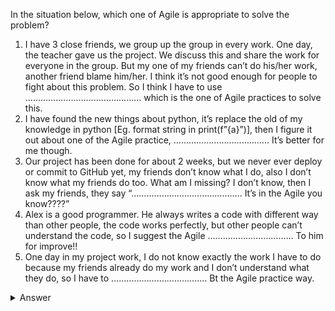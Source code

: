 In the situation below, which one of Agile is appropriate to solve the problem?

1. I have 3 close friends, we group up the group in every work. One day, the teacher gave us the project. We discuss this and share the work for everyone in the group. But my one of my friends can’t do his/her work, another friend blame him/her. I think it’s not good enough for people to fight about this problem. So I think I have to use ………………………………….…… which is the one of Agile practices to solve this.
2. I have found the new things about python, it’s replace the old of my knowledge in python [Eg. format string in print(f”{a}”)], then I figure it out about one of the Agile practice, ……………………………….. It’s better for me though.
3. Our project has been done for about 2 weeks, but we never ever deploy or commit to GitHub yet, my friends don’t know what I do, also I don’t know what my friends do too. What am I missing? I don’t know, then I ask my friends, they say “…………………………………….. It’s in the Agile you know????”
4. Alex is a good programmer. He always writes a code with different way than other people, the code works perfectly, but other people can’t understand the code, so I suggest the Agile ……………………………. To him for improve!!
5. One day in my project work, I do not know exactly the work I have to do because my friends already do my work and I don’t understand what they do, so I have to ……………………………….. Bt the Agile practice way.

<details><summary>Answer</summary>

Answer
1. Tips1 : Blame doesn’t fix bugs.
    Blaming other people can't solve the problem, it might cause the relation between people in the long term, the best way is show them how to do or what to do when the problem's happend instead of blaming.

2. Tips7 : Learn the new; unlearn the old.
    The new things is importance for programmer because the world has gone too far for many many years since the computer was invented. The best is find the new things and replace the old things by the better things. Many of programmer do this all the time for improving themselve.
3. Tips13 : Keep your project releasable at all times.
    This is important for the developer who work with other people, you have to deploy or make sure the work is ready for other people can do next or improve for avoding the bugs or problems in the future.
4. Tips25 : Write code to be clear, not clever
    The good code is easy code for other people who work with you. If the code is smart but other people can't get them immediately, the code isn't good enough. So try to write for other people can understand is the best way to code.
5. Tips38 : Use stand-up meetings
    This is important for working with group of people, the way that can tell or let others know what we do or what ourselve do lately. Because something have to wait for abother one to be done first, so the people who wait for that thing will know and can do the next task.

</details>
